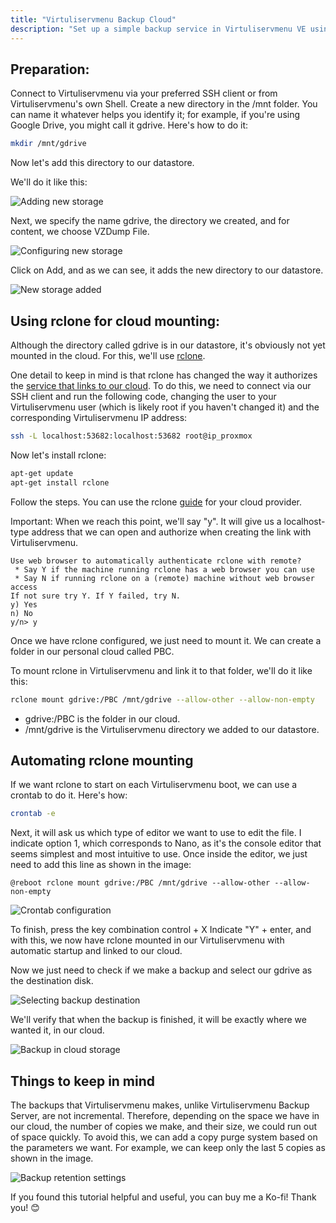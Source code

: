 ```yaml
---
title: "Virtuliservmenu Backup Cloud"
description: "Set up a simple backup service in Virtuliservmenu VE using your personal cloud storage provider (Google Drive, Mega, Dropbox, OneDrive, etc.) as an additional datastore, using rclone for secure backups without scripts."
---
```




## Preparation:

Connect to Virtuliservmenu via your preferred SSH client or from Virtuliservmenu's own Shell. Create a new directory in the /mnt folder. You can name it whatever helps you identify it; for example, if you're using Google Drive, you might call it gdrive. Here's how to do it:

```bash
mkdir /mnt/gdrive
```

Now let's add this directory to our datastore.

We'll do it like this:

![Adding new storage](https://raw.githubusercontent.com/MacRimi/vmenu/main/guides/backup_cloud/imagen1.png)

Next, we specify the name gdrive, the directory we created, and for content, we choose VZDump File.

![Configuring new storage](https://raw.githubusercontent.com/MacRimi/vmenu/main/guides/backup_cloud/imagen2.png)

Click on Add, and as we can see, it adds the new directory to our datastore.

![New storage added](https://raw.githubusercontent.com/MacRimi/vmenu/main/guides/backup_cloud/imagen3.png)

## Using rclone for cloud mounting:

Although the directory called gdrive is in our datastore, it's obviously not yet mounted in the cloud. For this, we'll use [rclone](https://rclone.org).

One detail to keep in mind is that rclone has changed the way it authorizes the [service that links to our cloud](https://rclone.org/remote_setup/). To do this, we need to connect via our SSH client and run the following code, changing the user to your Virtuliservmenu user (which is likely root if you haven't changed it) and the corresponding Virtuliservmenu IP address:

```bash
ssh -L localhost:53682:localhost:53682 root@ip_proxmox
```

Now let's install rclone:

```bash
apt-get update
apt-get install rclone
```

Follow the steps. You can use the rclone [guide](https://rclone.org/docs/) for your cloud provider.

Important: When we reach this point, we'll say "y". It will give us a localhost-type address that we can open and authorize when creating the link with Virtuliservmenu.

```
Use web browser to automatically authenticate rclone with remote?
 * Say Y if the machine running rclone has a web browser you can use
 * Say N if running rclone on a (remote) machine without web browser access
If not sure try Y. If Y failed, try N.
y) Yes
n) No
y/n> y
```

Once we have rclone configured, we just need to mount it. We can create a folder in our personal cloud called PBC.

To mount rclone in Virtuliservmenu and link it to that folder, we'll do it like this:

```bash
rclone mount gdrive:/PBC /mnt/gdrive --allow-other --allow-non-empty
```

- gdrive:/PBC is the folder in our cloud.
- /mnt/gdrive is the Virtuliservmenu directory we added to our datastore.

## Automating rclone mounting

If we want rclone to start on each Virtuliservmenu boot, we can use a crontab to do it. Here's how:

```bash
crontab -e
```

Next, it will ask us which type of editor we want to use to edit the file. I indicate option 1, which corresponds to Nano, as it's the console editor that seems simplest and most intuitive to use.
Once inside the editor, we just need to add this line as shown in the image:

```
@reboot rclone mount gdrive:/PBC /mnt/gdrive --allow-other --allow-non-empty
```

![Crontab configuration](https://raw.githubusercontent.com/MacRimi/vmenu/main/guides/backup_cloud/imagen4.png)

To finish, press the key combination control + X
Indicate "Y" + enter, and with this, we now have rclone mounted in our Virtuliservmenu with automatic startup and linked to our cloud.

Now we just need to check if we make a backup and select our gdrive as the destination disk.

![Selecting backup destination](https://raw.githubusercontent.com/MacRimi/vmenu/main/guides/backup_cloud/imagen5.png)

We'll verify that when the backup is finished, it will be exactly where we wanted it, in our cloud.

![Backup in cloud storage](https://raw.githubusercontent.com/MacRimi/vmenu/main/guides/backup_cloud/imagen6.png)

## Things to keep in mind

The backups that Virtuliservmenu makes, unlike Virtuliservmenu Backup Server, are not incremental. Therefore, depending on the space we have in our cloud, the number of copies we make, and their size, we could run out of space quickly.
To avoid this, we can add a copy purge system based on the parameters we want.
For example, we can keep only the last 5 copies as shown in the image.

![Backup retention settings](https://raw.githubusercontent.com/MacRimi/vmenu/main/guides/backup_cloud/imagen7.png)



If you found this tutorial helpful and useful, you can buy me a Ko-fi! Thank you! 😊